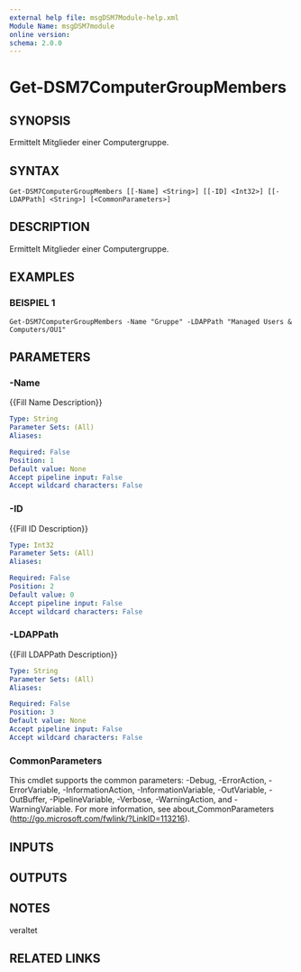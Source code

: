 ```yaml
---
external help file: msgDSM7Module-help.xml
Module Name: msgDSM7module
online version:
schema: 2.0.0
---
```


# Get-DSM7ComputerGroupMembers

## SYNOPSIS
Ermittelt Mitglieder einer Computergruppe.

## SYNTAX

```
Get-DSM7ComputerGroupMembers [[-Name] <String>] [[-ID] <Int32>] [[-LDAPPath] <String>] [<CommonParameters>]
```

## DESCRIPTION
Ermittelt Mitglieder einer Computergruppe.

## EXAMPLES

### BEISPIEL 1
```
Get-DSM7ComputerGroupMembers -Name "Gruppe" -LDAPPath "Managed Users & Computers/OU1"
```

## PARAMETERS

### -Name
{{Fill Name Description}}

```yaml
Type: String
Parameter Sets: (All)
Aliases:

Required: False
Position: 1
Default value: None
Accept pipeline input: False
Accept wildcard characters: False
```

### -ID
{{Fill ID Description}}

```yaml
Type: Int32
Parameter Sets: (All)
Aliases:

Required: False
Position: 2
Default value: 0
Accept pipeline input: False
Accept wildcard characters: False
```

### -LDAPPath
{{Fill LDAPPath Description}}

```yaml
Type: String
Parameter Sets: (All)
Aliases:

Required: False
Position: 3
Default value: None
Accept pipeline input: False
Accept wildcard characters: False
```

### CommonParameters
This cmdlet supports the common parameters: -Debug, -ErrorAction, -ErrorVariable, -InformationAction, -InformationVariable, -OutVariable, -OutBuffer, -PipelineVariable, -Verbose, -WarningAction, and -WarningVariable. For more information, see about_CommonParameters (http://go.microsoft.com/fwlink/?LinkID=113216).

## INPUTS

## OUTPUTS

## NOTES
veraltet

## RELATED LINKS
